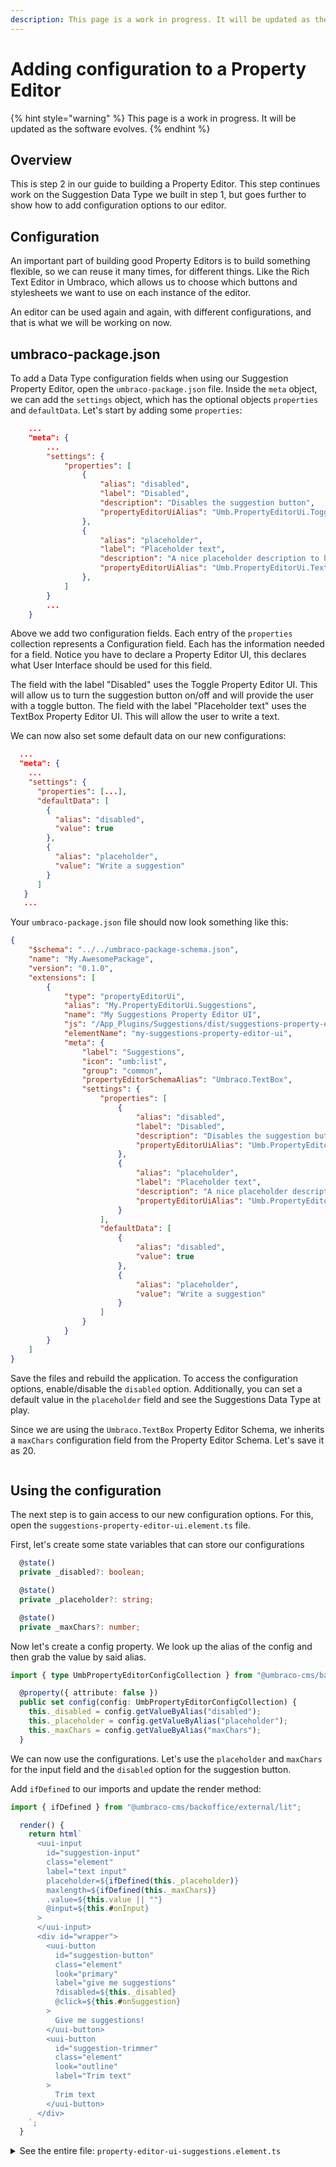 ```yaml
---
description: This page is a work in progress. It will be updated as the software evolves.
---
```


# Adding configuration to a Property Editor

{% hint style="warning" %}
This page is a work in progress. It will be updated as the software evolves.
{% endhint %}

## Overview

This is step 2 in our guide to building a Property Editor. This step continues work on the Suggestion Data Type we built in step 1, but goes further to show how to add configuration options to our editor.

## Configuration

An important part of building good Property Editors is to build something flexible, so we can reuse it many times, for different things. Like the Rich Text Editor in Umbraco, which allows us to choose which buttons and stylesheets we want to use on each instance of the editor.

An editor can be used again and again, with different configurations, and that is what we will be working on now.

## umbraco-package.json

To add a Data Type configuration fields when using our Suggestion Property Editor, open the `umbraco-package.json` file. Inside the `meta` object, we can add the `settings` object, which has the optional objects `properties` and `defaultData`. Let's start by adding some `properties`:

```json
    ...
    "meta": {
        ...
        "settings": {
            "properties": [
                {
                    "alias": "disabled",
                    "label": "Disabled",
                    "description": "Disables the suggestion button",
                    "propertyEditorUiAlias": "Umb.PropertyEditorUi.Toggle"
                },
                {
                    "alias": "placeholder",
                    "label": "Placeholder text",
                    "description": "A nice placeholder description to help out our editor!",
                    "propertyEditorUiAlias": "Umb.PropertyEditorUi.TextBox"
                },
            ]
        }
        ...
    }
```

Above we add two configuration fields. Each entry of the `properties` collection represents a Configuration field. Each has the information needed for a field. Notice you have to declare a Property Editor UI, this declares what User Interface should be used for this field.

The field with the label "Disabled" uses the Toggle Property Editor UI. This will allow us to turn the suggestion button on/off and will provide the user with a toggle button. The field with the label "Placeholder text" uses the TextBox Property Editor UI. This will allow the user to write a text.

We can now also set some default data on our new configurations:

```json
  ...
  "meta": {
    ...
    "settings": {
      "properties": [...],
      "defaultData": [
        {
          "alias": "disabled",
          "value": true
        },
        {
          "alias": "placeholder",
          "value": "Write a suggestion"
        }
      ]
   }
   ...
```

Your `umbraco-package.json` file should now look something like this:

```json
{
    "$schema": "../../umbraco-package-schema.json",
    "name": "My.AwesomePackage",
    "version": "0.1.0",
    "extensions": [
        {
            "type": "propertyEditorUi",
            "alias": "My.PropertyEditorUi.Suggestions",
            "name": "My Suggestions Property Editor UI",
            "js": "/App_Plugins/Suggestions/dist/suggestions-property-editor-ui.element.js",
            "elementName": "my-suggestions-property-editor-ui",
            "meta": {
                "label": "Suggestions",
                "icon": "umb:list",
                "group": "common",
                "propertyEditorSchemaAlias": "Umbraco.TextBox",
                "settings": {
                    "properties": [
                        {
                            "alias": "disabled",
                            "label": "Disabled",
                            "description": "Disables the suggestion button",
                            "propertyEditorUiAlias": "Umb.PropertyEditorUi.Toggle"
                        },
                        {
                            "alias": "placeholder",
                            "label": "Placeholder text",
                            "description": "A nice placeholder description to help out our editor!",
                            "propertyEditorUiAlias": "Umb.PropertyEditorUi.TextBox"
                        }
                    ],
                    "defaultData": [
                        {
                            "alias": "disabled",
                            "value": true
                        },
                        {
                            "alias": "placeholder",
                            "value": "Write a suggestion"
                        }
                    ]
                }
            }
        }
    ]
}
```

Save the files and rebuild the application. To access the configuration options, enable/disable the `disabled` option. Additionally, you can set a default value in the `placeholder` field and see the Suggestions Data Type at play.

Since we are using the `Umbraco.TextBox` Property Editor Schema, we inherits a `maxChars` configuration field from the Property Editor Schema. Let's save it as 20.

<figure><img src="../../.gitbook/assets/property-editor-config.png" alt=""><figcaption></figcaption></figure>

## Using the configuration

The next step is to gain access to our new configuration options. For this, open the `suggestions-property-editor-ui.element.ts` file.

First, let's create some state variables that can store our configurations

```typescript
  @state()
  private _disabled?: boolean;

  @state()
  private _placeholder?: string;

  @state()
  private _maxChars?: number;
```

Now let's create a config property. We look up the alias of the config and then grab the value by said alias.

```typescript
import { type UmbPropertyEditorConfigCollection } from "@umbraco-cms/backoffice/property-editor";
```

```typescript
  @property({ attribute: false })
  public set config(config: UmbPropertyEditorConfigCollection) {
    this._disabled = config.getValueByAlias("disabled");
    this._placeholder = config.getValueByAlias("placeholder");
    this._maxChars = config.getValueByAlias("maxChars");
  }
```

We can now use the configurations. Let's use the `placeholder` and `maxChars` for the input field and the `disabled` option for the suggestion button.

Add `ifDefined` to our imports and update the render method:

```typescript
import { ifDefined } from "@umbraco-cms/backoffice/external/lit";
```

```typescript
  render() {
    return html`
      <uui-input
        id="suggestion-input"
        class="element"
        label="text input"
        placeholder=${ifDefined(this._placeholder)}
        maxlength=${ifDefined(this._maxChars)}
        .value=${this.value || ""}
        @input=${this.#onInput}
      >
      </uui-input>
      <div id="wrapper">
        <uui-button
          id="suggestion-button"
          class="element"
          look="primary"
          label="give me suggestions"
          ?disabled=${this._disabled}
          @click=${this.#onSuggestion}
        >
          Give me suggestions!
        </uui-button>
        <uui-button
          id="suggestion-trimmer"
          class="element"
          look="outline"
          label="Trim text"
        >
          Trim text
        </uui-button>
      </div>
    `;
  }
```

<details>

<summary>See the entire file: <code>property-editor-ui-suggestions.element.ts</code></summary>

```typescript
import { LitElement, css, html, customElement, property, state, ifDefined } from "@umbraco-cms/backoffice/external/lit";
import { type UmbPropertyEditorExtensionElement } from "@umbraco-cms/backoffice/extension-registry";
import { type UmbPropertyEditorConfigCollection } from "@umbraco-cms/backoffice/components";

@customElement("my-suggestions-property-editor-ui")
export class MySuggestionsPropertyEditorUIElement
    extends LitElement
    implements UmbPropertyEditorExtensionElement
{
    @property({ type: String })
    public value = "";

    @state()
    private _disabled?: boolean;

    @state()
    private _placeholder?: string;

    @state()
    private _maxChars?: number;

    @state()
    private _suggestions = [
        "You should take a break",
        "I suggest that you visit the Eiffel Tower",
        "How about starting a book club today or this week?",
        "Are you hungry?",
    ];

    @property({ attribute: false })
    public set config(config: UmbPropertyEditorConfigCollection) {
        this._disabled = config.getValueByAlias("disabled");
        this._placeholder = config.getValueByAlias("placeholder");
        this._maxChars = config.getValueByAlias("maxChars");
    }

    #onInput(e: InputEvent) {
        this.value = (e.target as HTMLInputElement).value;
        this.#dispatchChangeEvent();
    }

    #onSuggestion() {
        const randomIndex = (this._suggestions.length * Math.random()) | 0;
        this.value = this._suggestions[randomIndex];
        this.#dispatchChangeEvent();
    }

    #dispatchChangeEvent() {
        this.dispatchEvent(new CustomEvent("property-value-change"));
    }

    render() {
        return html`
            <uui-input
                id="suggestion-input"
                class="element"
                label="text input"
                placeholder=${ifDefined(this._placeholder)}
                maxlength=${ifDefined(this._maxChars)}
                .value=${this.value || ""}
                @input=${this.#onInput}
            >
            </uui-input>
            <div id="wrapper">
                <uui-button
                    id="suggestion-button"
                    class="element"
                    look="primary"
                    label="give me suggestions"
                    ?disabled=${this._disabled}
                    @click=${this.#onSuggestion}
                >
                    Give me suggestions!
                </uui-button>
                <uui-button
                    id="suggestion-trimmer"
                    class="element"
                    look="outline"
                    label="Trim text"
                >
                    Trim text
                </uui-button>
            </div>
        `;
    }

    static styles = [
        css`
            #wrapper {
                margin-top: 10px;
                display: flex;
                gap: 10px;
            }
            .element {
                width: 100%;
            }
        `,
    ];
}

declare global {
    interface HTMLElementTagNameMap {
        "my-suggestions-property-editor-ui": MySuggestionsPropertyEditorUIElement;
    }
}
```

</details>

<figure><img src="../../.gitbook/assets/property-editor-config-on.png" alt=""><figcaption></figcaption></figure>
